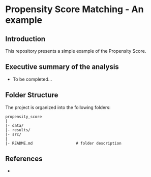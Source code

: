 # Propensity Score Matching - An example

## Introduction

This repository presents a simple example of the Propensity Score.

## Executive summary of the analysis

-   To be completed...

 

## Folder Structure

The project is organized into the following folders:

```         
propensity_score
|
|- data/    
|- results/
|- src/   
|
|- README.md                   # folder description
```

## References

-   